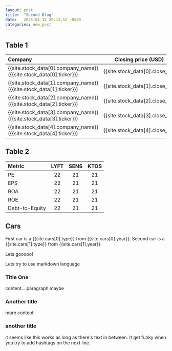 ```yaml
---
layout: post
title:  "Second Blog"
date:   2025-01-12 20:12:52 -0500
categories: new_post
---
```



## Table 1

| Company              | Closing price (USD) | Volume (M) |
| :---------------- | :------: | :----: |
| {{site.stock_data[0].company_name}} ({{site.stock_data[0].ticker}}) |   {{site.stock_data[0].close_p}}   | {{site.stock_data[0].close_v}} |
| {{site.stock_data[1].company_name}} ({{site.stock_data[1].ticker}}) |   {{site.stock_data[1].close_p}}   | {{site.stock_data[1].close_v}} |
| {{site.stock_data[2].company_name}} ({{site.stock_data[2].ticker}}) |   {{site.stock_data[2].close_p}}   | {{site.stock_data[2].close_v}} |
| {{site.stock_data[3].company_name}} ({{site.stock_data[3].ticker}}) |   {{site.stock_data[3].close_p}}   | {{site.stock_data[3].close_v}} |
| {{site.stock_data[4].company_name}} ({{site.stock_data[4].ticker}}) |   {{site.stock_data[4].close_p}}   | {{site.stock_data[4].close_v}} |

## Table 2

| Metric    | LYFT | SENS | KTOS |
| :-------- | :------: | :----: | :---:  |
| PE |   22   | 21 |  21 |
| EPS |   22   | 21 |  21 |
| ROA |   22   | 21 |  21 |
| ROE |   22   | 21 |  21 |
| Debt-to-Equity |   22   | 21 |  21 |


## Cars

First car is a {{site.cars[0].type}} from {{site.cars[0].year}}. Second car is a {{site.cars[1].type}} from {{site.cars[1].year}}.


Lets gooooo!

Lets try to use markdown language

### Title One

content... paragraph maybe


### Another title

more content

### another title

it seems like this works as long as there's text in between. It get funky when you try to add hashtags on the next line.